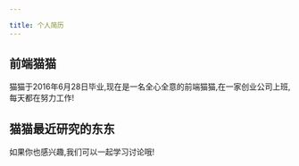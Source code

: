 ```yaml
---

title: 个人简历
---
```

## 前端猫猫
猫猫于2016年6月28日毕业,现在是一名全心全意的前端猫猫,在一家创业公司上班,每天都在努力工作!

## 猫猫最近研究的东东
如果你也感兴趣,我们可以一起学习讨论哦!